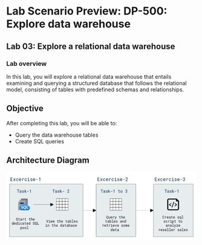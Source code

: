 # Lab Scenario Preview: DP-500: Explore data warehouse

## Lab 03: Explore a relational data warehouse

### Lab overview

In this lab, you will explore a relational data warehouse that entails examining and querying a structured database that follows the relational model, consisting of tables with predefined schemas and relationships.

## Objective
  
After completing this lab, you will be able to:

- Query the data warehouse tables
- Create SQL queries

## Architecture Diagram

 ![](media/lab3-archy.png)
